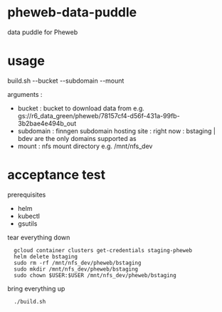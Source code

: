 # pheweb-data-puddle
data puddle for Pheweb

# usage
build.sh --bucket <bucket> --subdomain <subdomain> --mount <mount>

arguments :
- bucket : bucket to download data from e.g. gs://r6_data_green/pheweb/78157cf4-d56f-431a-99fb-3b2bae4e494b_out
- subdomain : finngen subdomain hosting site :
  right now  : bstaging | bdev
  are the only domains supported as 
- mount : nfs mount directory e.g. /mnt/nfs_dev


# acceptance test
  
  prerequisites

  - helm
  - kubectl
  - gsutils
  
  tear everything down
```
  gcloud container clusters get-credentials staging-pheweb
  helm delete bstaging
  sudo rm -rf /mnt/nfs_dev/pheweb/bstaging
  sudo mkdir /mnt/nfs_dev/pheweb/bstaging
  sudo chown $USER:$USER /mnt/nfs_dev/pheweb/bstaging
``` 

  bring everything up
  
```
  ./build.sh
```
